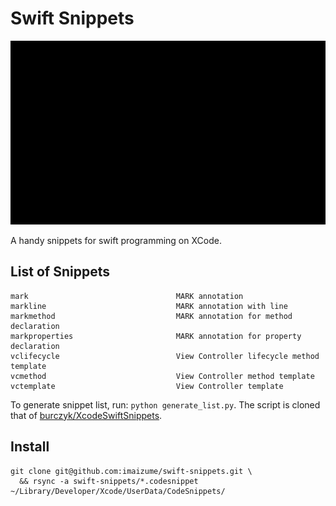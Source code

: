 # Swift Snippets

![video](https://raw.githubusercontent.com/imaizume/swift-snippets/master/assets/swift-snippets.gif)

A handy snippets for swift programming on XCode.

## List of Snippets
```
mark                                 MARK annotation
markline                             MARK annotation with line
markmethod                           MARK annotation for method declaration
markproperties                       MARK annotation for property declaration
vclifecycle                          View Controller lifecycle method template
vcmethod                             View Controller method template
vctemplate                           View Controller template
```

To generate snippet list, run: `python generate_list.py`.
The script is cloned that of [burczyk/XcodeSwiftSnippets](https://github.com/burczyk/XcodeSwiftSnippets).

## Install
```
git clone git@github.com:imaizume/swift-snippets.git \
  && rsync -a swift-snippets/*.codesnippet ~/Library/Developer/Xcode/UserData/CodeSnippets/
```

